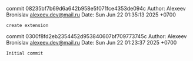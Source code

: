 commit 08235bf7b69d6a642b958e5f071fce4353de094c
Author: Alexeev Bronislav <alexeev.dev@mail.ru>
Date:   Sun Jun 22 01:35:13 2025 +0700

    create extension

commit 0300f8fd2eb2354452d953840607bf709773745c
Author: Alexeev Bronislav <alexeev.dev@mail.ru>
Date:   Sun Jun 22 01:23:37 2025 +0700

    Initial commit
